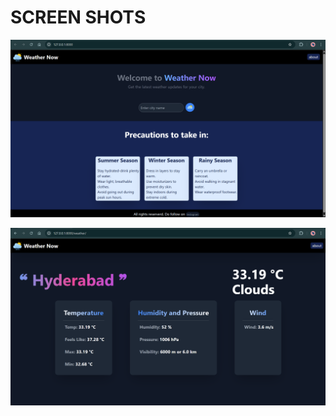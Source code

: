 # SCREEN SHOTS
![weather app UI](screen_shots/screen_shot_1.png)

![weather app UI](screen_shots/screen_shot_2.png)
